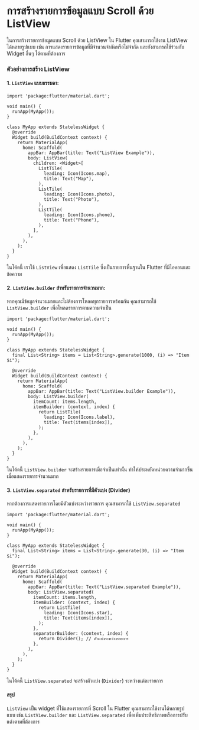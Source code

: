 
# การสร้างรายการข้อมูลแบบ Scroll ด้วย ListView

ในการสร้างรายการข้อมูลแบบ Scroll ด้วย ListView ใน Flutter คุณสามารถใช้งาน ListView ได้หลายรูปแบบ เช่น การแสดงรายการข้อมูลที่มีจำนวนจำกัดหรือไม่จำกัด และยังสามารถใช้ร่วมกับ Widget อื่นๆ ได้ตามที่ต้องการ

### ตัวอย่างการสร้าง ListView

#### 1. ```ListView``` แบบธรรมดา:

```
import 'package:flutter/material.dart';

void main() {
  runApp(MyApp());
}

class MyApp extends StatelessWidget {
  @override
  Widget build(BuildContext context) {
    return MaterialApp(
      home: Scaffold(
        appBar: AppBar(title: Text("ListView Example")),
        body: ListView(
          children: <Widget>[
            ListTile(
              leading: Icon(Icons.map),
              title: Text("Map"),
            ),
            ListTile(
              leading: Icon(Icons.photo),
              title: Text("Photo"),
            ),
            ListTile(
              leading: Icon(Icons.phone),
              title: Text("Phone"),
            ),
          ],
        ),
      ),
    );
  }
}
```

ในโค้ดนี้ เราใช้ ```ListView``` เพื่อแสดง ```ListTile``` ซึ่งเป็นรายการพื้นฐานใน Flutter ที่มีไอคอนและข้อความ

#### 2. ```ListView.builder``` สำหรับรายการจำนวนมาก:
หากคุณมีข้อมูลจำนวนมากและไม่ต้องการโหลดทุกรายการพร้อมกัน คุณสามารถใช้ ```ListView.builder``` เพื่อโหลดรายการตามความจำเป็น

```
import 'package:flutter/material.dart';

void main() {
  runApp(MyApp());
}

class MyApp extends StatelessWidget {
  final List<String> items = List<String>.generate(1000, (i) => "Item $i");

  @override
  Widget build(BuildContext context) {
    return MaterialApp(
      home: Scaffold(
        appBar: AppBar(title: Text("ListView.builder Example")),
        body: ListView.builder(
          itemCount: items.length,
          itemBuilder: (context, index) {
            return ListTile(
              leading: Icon(Icons.label),
              title: Text(items[index]),
            );
          },
        ),
      ),
    );
  }
}
```

ในโค้ดนี้ ```ListView.builder``` จะสร้างรายการเมื่อจำเป็นเท่านั้น ทำให้ประหยัดหน่วยความจำมากขึ้นเมื่อแสดงรายการจำนวนมาก

#### 3. ```ListView.separated``` สำหรับรายการที่มีตัวแบ่ง (Divider)
หากต้องการแสดงรายการโดยมีตัวแบ่งระหว่างรายการ คุณสามารถใช้ ```ListView.separated```

```
import 'package:flutter/material.dart';

void main() {
  runApp(MyApp());
}

class MyApp extends StatelessWidget {
  final List<String> items = List<String>.generate(30, (i) => "Item $i");

  @override
  Widget build(BuildContext context) {
    return MaterialApp(
      home: Scaffold(
        appBar: AppBar(title: Text("ListView.separated Example")),
        body: ListView.separated(
          itemCount: items.length,
          itemBuilder: (context, index) {
            return ListTile(
              leading: Icon(Icons.star),
              title: Text(items[index]),
            );
          },
          separatorBuilder: (context, index) {
            return Divider(); // ตัวแบ่งระหว่างรายการ
          },
        ),
      ),
    );
  }
}
```

ในโค้ดนี้ ```ListView.separated``` จะสร้างตัวแบ่ง (```Divider```) ระหว่างแต่ละรายการ

#### สรุป
```ListView``` เป็น widget ที่ใช้แสดงรายการที่ Scroll ใน Flutter
คุณสามารถใช้งานได้หลายรูปแบบ เช่น ```ListView.builder``` และ ```ListView.separated``` เพื่อเพิ่มประสิทธิภาพหรือการปรับแต่งตามที่ต้องการ
